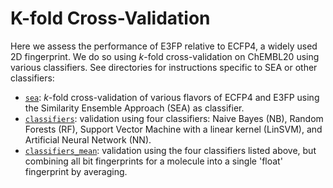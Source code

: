 # K-fold Cross-Validation

Here we assess the performance of E3FP relative to ECFP4, a widely used 2D
fingerprint. We do so using *k*-fold cross-validation on ChEMBL20 using
various classifiers. See directories for instructions specific to SEA or other
classifiers:

- [`sea`](sea): *k*-fold cross-validation of various flavors of ECFP4 and E3FP
  using the Similarity Ensemble Approach (SEA) as classifier.
- [`classifiers`](classifiers): validation using four classifiers: Naive Bayes (NB), Random Forests (RF), Support Vector Machine with a linear kernel (LinSVM), and Artificial Neural Network (NN).
- [`classifiers_mean`](classifiers_mean): validation using the four classifiers listed above, but combining all bit fingerprints for a molecule into a single 'float' fingerprint by averaging.
